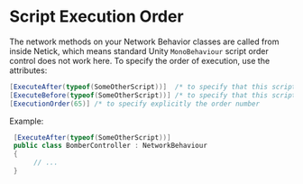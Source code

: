 # Script Execution Order

The network methods on your Network Behavior classes are called from inside Netick, which means standard Unity `MonoBehaviour` script order control does not work here. To specify the order of execution, use the attributes:

```csharp
[ExecuteAfter(typeof(SomeOtherScript))]  /* to specify that this script executes after SomeOtherScript) */
[ExecuteBefore(typeof(SomeOtherScript))] /* to specify that this script executes before SomeOtherScript */
[ExecutionOrder(65)] /* to specify explicitly the order number
```

Example:

```csharp
 [ExecuteAfter(typeof(SomeOtherScript))]
 public class BomberController : NetworkBehaviour 
 {
      // ... 
 }
```

